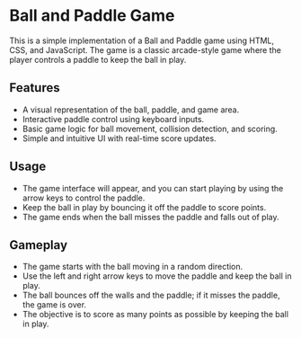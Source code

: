 # Ball and Paddle Game

This is a simple implementation of a Ball and Paddle game using HTML, CSS, and JavaScript. The game is a classic arcade-style game where the player controls a paddle to keep the ball in play.

## Features
- A visual representation of the ball, paddle, and game area.
- Interactive paddle control using keyboard inputs.
- Basic game logic for ball movement, collision detection, and scoring.
- Simple and intuitive UI with real-time score updates.

## Usage
- The game interface will appear, and you can start playing by using the arrow keys to control the paddle.
- Keep the ball in play by bouncing it off the paddle to score points.
- The game ends when the ball misses the paddle and falls out of play.

## Gameplay
- The game starts with the ball moving in a random direction.
- Use the left and right arrow keys to move the paddle and keep the ball in play.
- The ball bounces off the walls and the paddle; if it misses the paddle, the game is over.
- The objective is to score as many points as possible by keeping the ball in play.
